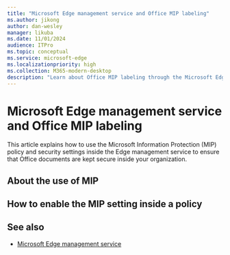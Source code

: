 ```yaml
---
title: "Microsoft Edge management service and Office MIP labeling"
ms.author: jikong
author: dan-wesley
manager: likuba
ms.date: 11/01/2024
audience: ITPro
ms.topic: conceptual
ms.service: microsoft-edge
ms.localizationpriority: high
ms.collection: M365-modern-desktop
description: "Learn about Office MIP labeling through the Microsoft Edge management service "
---
```


# Microsoft Edge management service and Office MIP labeling

This article explains how to use the Microsoft Information Protection (MIP) policy and security settings inside the Edge management service to ensure that Office documents are kept secure inside your organization.

## About the use of MIP

<!----

What is MIP? What business problem does it solve? 

How does blocking alternative browsers make MIP more effective? OR How does access to alternative browsers make MIP ineffective? --->

## How to enable the MIP setting inside a policy

<!-----
Scenarios

The "block alternative browsers" state will be consistent across all pages that contain the setting. We will not have inconsistent states for this setting. 

When Web Content Filtering is configured in any manner, "block alternative browsers" will be automatically enabled and enforced. Users cannot disable this setting on either page. 

When Web Content Filtering is not configured and the MIP label setting is enabled, "block alternative browsers" will be automatically enabled. Users can choose to disable "block alternative browsers" if desired and will see a warning notice if they choose to do so. 

When Web Content Filtering is configured in any manner, "block alternative browsers" will be automatically enabled and enforced on both the Web Content Filtering and MIP label setting pages. Users cannot disable this setting on either page. --->

 

## See also

- [Microsoft Edge management service](microsoft-edge-management-service.md)
